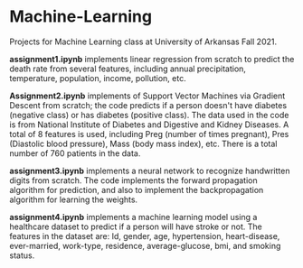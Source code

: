 # Machine-Learning

Projects for Machine Learning class at University of Arkansas Fall 2021.

**assignment1.ipynb** implements linear regression from scratch to predict the death rate from several features, including annual precipitation, temperature, population, income, pollution, etc. 

**Assignment2.ipynb** implements of Support Vector Machines  via Gradient Descent from scratch; the code predicts  if a person doesn't have diabetes (negative class) or has
diabetes (positive class). The data used in the code is from National Institute of Diabetes and Digestive and Kidney Diseases. A total of 8 features is used, including Preg (number of times pregnant), Pres (Diastolic blood pressure), Mass (body mass index), etc. There is a total number of 760 patients in the data.

**assignment3.ipynb** implements a neural network to recognize handwritten digits from scratch. The code implements the forward propagation algorithm for prediction, and also to implement the backpropagation algorithm for learning the weights.

**assignment4.ipynb** implements a machine learning model using a healthcare dataset to predict if a person will have stroke or not. The features in the dataset are: Id, gender, age, hypertension, heart-disease, ever-married, work-type, residence, average-glucose, bmi, and smoking status.

